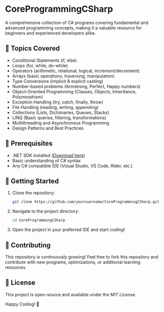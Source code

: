 # CoreProgrammingCSharp

A comprehensive collection of C# programs covering fundamental and advanced programming concepts, making it a valuable resource for beginners and experienced developers alike.

## 📌 Topics Covered
- Conditional Statements (if, else)
- Loops (for, while, do-while)
- Operators (arithmetic, relational, logical, increment/decrement)
- Arrays (basic operations, traversing, manipulation)
- Type Conversions (implicit & explicit casting)
- Number-based problems (Armstrong, Perfect, Happy numbers)
- Object-Oriented Programming (Classes, Objects, Inheritance, Polymorphism)
- Exception Handling (try, catch, finally, throw)
- File Handling (reading, writing, appending)
- Collections (Lists, Dictionaries, Queues, Stacks)
- LINQ (Basic queries, filtering, transformations)
- Multithreading and Asynchronous Programming
- Design Patterns and Best Practices

## 🔧 Prerequisites
- .NET SDK installed ([Download here](https://dotnet.microsoft.com/en-us/download))
- Basic understanding of C# syntax
- Any C# compatible IDE (Visual Studio, VS Code, Rider, etc.)

## 🚀 Getting Started
1. Clone the repository:
   ```sh
   git clone https://github.com/yourusername/CoreProgrammingCSharp.git
   ```
   
2. Navigate to the project directory:
   ```sh
   cd CoreProgrammingCSharp
   ```
   
3. Open the project in your preferred IDE and start coding!

## 🤝 Contributing
This repository is continuously growing! Feel free to fork this repository and contribute with new programs, optimizations, or additional learning resources.

## 📜 License
This project is open-source and available under the *MIT License*.

Happy Coding! 🎯

